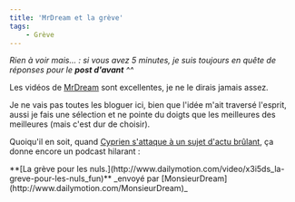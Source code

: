 ```yaml
---
title: 'MrDream et la grève'
tags:
    - Grève
---
```


_Rien &#224; voir mais… : si vous avez 5 minutes, je suis toujours en qu&#234;te
de r&#233;ponses pour le **post d'avant** ^^_

Les vid&#233;os de
[MrDream](http://www.cyprien.fr/?2007/11/17/208-la-greve-pour-les-nuls) sont
excellentes, je ne le dirais jamais assez.

Je ne vais pas toutes les bloguer ici, bien que l'id&#233;e m'ait travers&#233;
l'esprit, aussi je fais une s&#233;lection et ne pointe du doigts que les
meilleures des meilleures (mais c'est dur de choisir).

Quoiqu'il en soit, quand
[Cyprien s'attaque &#224; un sujet d'actu br&#251;lant](http://www.cyprien.fr/?2007/11/17/208-la-greve-pour-les-nuls),
&#231;a donne encore un podcast hilarant :

<div>
**[La gr&#232;ve pour les nuls.](http://www.dailymotion.com/video/x3i5ds_la-greve-pour-les-nuls_fun)**
_envoy&#233; par [MonsieurDream](http://www.dailymotion.com/MonsieurDream)_</div>
